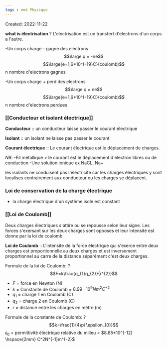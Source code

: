 ```yaml
---
tags : mod Physique
---
```

Created: 2022-11-22 

**what is électrisation**
?
L'electrisation est un transfert d'electrons d'un corps a l'autre. 
<!--SR:!2023-03-09,56,224-->

-Un corps charge - gagne des electrons 
$$\large q = -ne$$
$$\large{e=1,6*10^{-19}C}(coulomb)$$
n nombre d'electrons gagnes

-Un corps charge + perd des electrons 
$$\large q = ne$$
$$\large{e=1,6*10^{-19}C}(coulomb)$$
n nombre d'electrons perdues

### [[Conducteur et isolant électrique]]
**Conducteur** :: un conducteur laisse passer le courant électrique 
<!--SR:!2023-02-06,19,250-->
**Isolant** :: un isolant ne laisse pas passer le courant
<!--SR:!2023-02-20,28,230-->
**Courant électrique** :: Le courant électrique  est le déplacement de charges.
<!--SR:!2023-03-07,54,210-->

*NB*: -Fil métallique > le courant est le déplacement d'electron libres ou de conduction
      -Une solution ionique ex NaCL, Na+  

les isolants ne conduisent pas l'electricite car les charges électriques y sont localises contrairement aux conducteur ou les charges se déplacent. 

### Loi de conservation de la charge électrique
- la charge électrique d'un système isole est constant

### [[Loi de Coulomb]]
Deux charges électriques s'attire ou se repousse selon leur signe. Les forces s'exersant sur les deux charges sont opposes et leur intensité est donne par la loi de coulomb 

**Loi de Coulomb** :: L'intensite de la force électrique qui s'exerce entre deux charges est proportionnelle au deux charges et est inversement proportionnel au carre de la distance séparément c'est deux charges. 
<!--SR:!2023-01-21,9,200-->

Formule de la loi de Coulomb:
?
$$F=k\frac{q_{1}q_{2}}{r^{2}}$$
- $F$ = force en Newton (N)
- $k$ = Constante de Coulomb = $8.99\cdot 10^{9}Nm^{2}C^{-2}$
- $q_{1}$ = charge 1 en Coulomb (C)
- $q_{2}$ = charge 2 en Coulomb (C)
- $r$ = distance entre les charges en mètre (m)
<!--SR:!2023-01-22,4,184-->

Formule de la constante de Coulomb:
?
$$k=\frac{1}{4\pi \epsilon_{0}}$$
$\epsilon_0$ = permittivité électrique relative du milieu = $8.85*10^{-12} \hspace{2mm} C^2N^{-1}m^{-2}$ 
<!--SR:!2023-01-20,8,204-->



